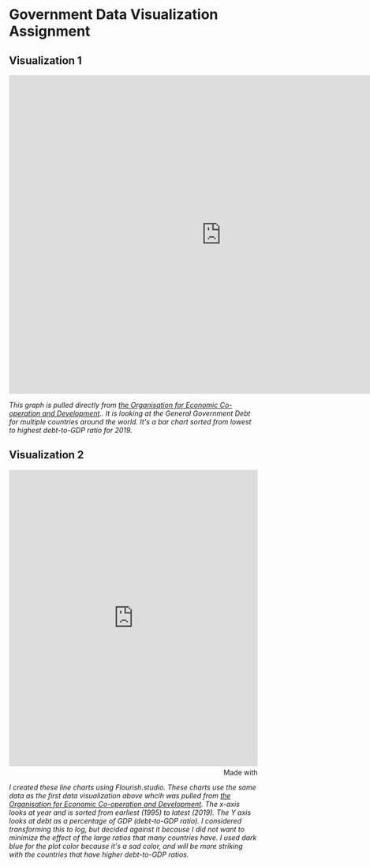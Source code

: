 
# Government Data Visualization Assignment

## Visualization 1

<iframe src="https://data.oecd.org/chart/6S4n" width="860" height="645" style="border: 0" mozallowfullscreen="true" webkitallowfullscreen="true" allowfullscreen="true"><a href="https://data.oecd.org/chart/6S4n" target="_blank">OECD Chart: General government debt, Total, % of GDP, Annual, 2019</a></iframe>

*This graph is pulled directly from [the Organisation for Economic Co-operation and Development](https://data.oecd.org/gga/general-government-debt.htm).. It is looking at the General Government Debt for multiple countries around the world. It's a bar chart sorted from lowest to highest debt-to-GDP ratio for 2019.*

## Visualization 2

<iframe src='https://flo.uri.sh/visualisation/11692774/embed' title='Interactive or visual content' class='flourish-embed-iframe' frameborder='0' scrolling='no' style='width:100%;height:600px;' sandbox='allow-same-origin allow-forms allow-scripts allow-downloads allow-popups allow-popups-to-escape-sandbox allow-top-navigation-by-user-activation'></iframe><div style='width:100%!;margin-top:4px!important;text-align:right!important;' allowfullscreen="true"><a class='flourish-credit' href='https://public.flourish.studio/visualisation/11692774/?utm_source=embed&utm_campaign=visualisation/11692774' target='_top' style='text-decoration:none!important'><img alt='Made with Flourish' src='https://public.flourish.studio/resources/made_with_flourish.svg' style='width:105px!important;height:16px!important;border:none!important;margin:0!important;'> </a></div>

*I created these line charts using Flourish.studio. These charts use the same data as the first data visualization above whcih was pulled from [the Organisation for Economic Co-operation and Development](https://data.oecd.org/gga/general-government-debt.htm). The x-axis looks at year and is sorted from  earliest (1995) to latest (2019). The Y axis looks at debt as a percentage of GDP (debt-to-GDP ratio). I considered transforming this to log, but decided against it because I did not want to minimize the effect of the large ratios that many countries have. I used dark blue for the plot color because it's a sad color, and will be more striking with the countries that have higher debt-to-GDP ratios.*
